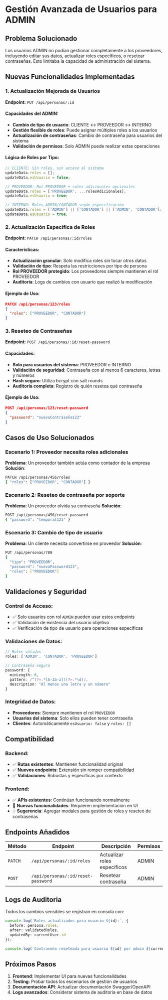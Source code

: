 # Gestión Avanzada de Usuarios para ADMIN

## Problema Solucionado
Los usuarios ADMIN no podían gestionar completamente a los proveedores, incluyendo editar sus datos, actualizar roles específicos, o resetear contraseñas. Esto limitaba la capacidad de administración del sistema.

## Nuevas Funcionalidades Implementadas

### 1. Actualización Mejorada de Usuarios
**Endpoint:** `PUT /api/personas/:id`

#### Capacidades del ADMIN:
- **Cambio de tipo de usuario**: CLIENTE ↔ PROVEEDOR ↔ INTERNO
- **Gestión flexible de roles**: Puede asignar múltiples roles a los usuarios
- **Actualización de contraseñas**: Cambio de contraseña para usuarios del sistema
- **Validación de permisos**: Solo ADMIN puede realizar estas operaciones

#### Lógica de Roles por Tipo:
```typescript
// CLIENTE: Sin roles, sin acceso al sistema
updateData.roles = [];
updateData.esUsuario = false;

// PROVEEDOR: Rol PROVEEDOR + roles adicionales opcionales
updateData.roles = ['PROVEEDOR', ...rolesAdicionales];
updateData.esUsuario = true;

// INTERNO: Roles ADMIN/CONTADOR según especificación
updateData.roles = ['ADMIN'] || ['CONTADOR'] || ['ADMIN', 'CONTADOR'];
updateData.esUsuario = true;
```

### 2. Actualización Específica de Roles
**Endpoint:** `PATCH /api/personas/:id/roles`

#### Características:
- **Actualización granular**: Solo modifica roles sin tocar otros datos
- **Validación de tipo**: Respeta las restricciones por tipo de persona
- **Rol PROVEEDOR protegido**: Los proveedores siempre mantienen el rol PROVEEDOR
- **Auditoria**: Logs de cambios con usuario que realizó la modificación

#### Ejemplo de Uso:
```json
PATCH /api/personas/123/roles
{
  "roles": ["PROVEEDOR", "CONTADOR"]
}
```

### 3. Reseteo de Contraseñas
**Endpoint:** `POST /api/personas/:id/reset-password`

#### Capacidades:
- **Solo para usuarios del sistema**: PROVEEDOR e INTERNO
- **Validación de seguridad**: Contraseña con al menos 6 caracteres, letras y números
- **Hash seguro**: Utiliza bcrypt con salt rounds
- **Auditoria completa**: Registro de quién resetea qué contraseña

#### Ejemplo de Uso:
```json
POST /api/personas/123/reset-password
{
  "password": "nuevaContraseña123"
}
```

## Casos de Uso Solucionados

### Escenario 1: Proveedor necesita roles adicionales
**Problema**: Un proveedor también actúa como contador de la empresa
**Solución**: 
```bash
PATCH /api/personas/456/roles
{ "roles": ["PROVEEDOR", "CONTADOR"] }
```

### Escenario 2: Reseteo de contraseña por soporte
**Problema**: Un proveedor olvida su contraseña
**Solución**: 
```bash
POST /api/personas/456/reset-password
{ "password": "temporal123" }
```

### Escenario 3: Cambio de tipo de usuario
**Problema**: Un cliente necesita convertirse en proveedor
**Solución**: 
```bash
PUT /api/personas/789
{
  "tipo": "PROVEEDOR",
  "password": "nuevaPassword123",
  "roles": ["PROVEEDOR"]
}
```

## Validaciones y Seguridad

### Control de Acceso:
- ✅ Solo usuarios con rol `ADMIN` pueden usar estos endpoints
- ✅ Validación de existencia del usuario objetivo
- ✅ Verificación de tipo de usuario para operaciones específicas

### Validaciones de Datos:
```typescript
// Roles válidos
roles: ['ADMIN', 'CONTADOR', 'PROVEEDOR']

// Contraseña segura
password: {
  minLength: 6,
  pattern: /^(?=.*[A-Za-z])(?=.*\d)/,
  description: "Al menos una letra y un número"
}
```

### Integridad de Datos:
- **Proveedores**: Siempre mantienen el rol `PROVEEDOR`
- **Usuarios del sistema**: Solo ellos pueden tener contraseña
- **Clientes**: Automáticamente `esUsuario: false` y `roles: []`

## Compatibilidad

### Backend:
- ✅ **Rutas existentes**: Mantienen funcionalidad original
- ✅ **Nuevos endpoints**: Extensión sin romper compatibilidad
- ✅ **Validaciones**: Robustas y específicas por contexto

### Frontend:
- ✅ **APIs existentes**: Continúan funcionando normalmente
- 🔄 **Nuevas funcionalidades**: Requieren implementación en UI
- 💡 **Sugerencia**: Agregar modales para gestión de roles y reseteo de contraseñas

## Endpoints Añadidos

| Método | Endpoint | Descripción | Permisos |
|--------|----------|-------------|----------|
| `PATCH` | `/api/personas/:id/roles` | Actualizar roles específicos | ADMIN |
| `POST` | `/api/personas/:id/reset-password` | Resetear contraseña | ADMIN |

## Logs de Auditoria

Todos los cambios sensibles se registran en consola con:
```typescript
console.log(`Roles actualizados para usuario ${id}:`, {
  before: persona.roles,
  after: validatedRoles,
  updatedBy: currentUser.id
});

console.log(`Contraseña reseteada para usuario ${id} por admin ${currentUser.id}`);
```

## Próximos Pasos

1. **Frontend**: Implementar UI para nuevas funcionalidades
2. **Testing**: Probar todos los escenarios de gestión de usuarios
3. **Documentación API**: Actualizar documentación Swagger/OpenAPI
4. **Logs avanzados**: Considerar sistema de auditoria en base de datos
